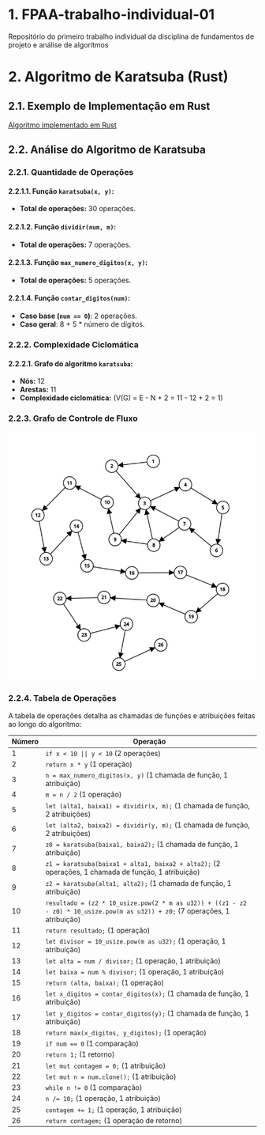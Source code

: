 # 1. FPAA-trabalho-individual-01
Repositório do primeiro trabalho individual da disciplina de fundamentos de projeto e análise de algoritmos


# 2. Algoritmo de Karatsuba (Rust)

## 2.1. Exemplo de Implementação em Rust

[Algoritmo implementado em Rust](karatsuba_rust/main.rs)

## 2.2. Análise do Algoritmo de Karatsuba

### 2.2.1. Quantidade de Operações

#### 2.2.1.1. Função `karatsuba(x, y)`:
- **Total de operações:** 30 operações.

#### 2.2.1.2. Função `dividir(num, m)`:
- **Total de operações:** 7 operações.

#### 2.2.1.3. Função `max_numero_digitos(x, y)`:
- **Total de operações:** 5 operações.

#### 2.2.1.4. Função `contar_digitos(num)`:
- **Caso base (`num == 0`)**: 2 operações.
- **Caso geral**: 8 + 5 * número de dígitos.

### 2.2.2. Complexidade Ciclomática

#### 2.2.2.1. Grafo do algoritmo `karatsuba`:
- **Nós:** 12
- **Arestas:** 11
- **Complexidade ciclomática:** \(V(G) = E - N + 2 = 11 - 12 + 2 = 1\)

### 2.2.3. Grafo de Controle de Fluxo

![grafo_karatsuba](../img/grafo_rust.png)

### 2.2.4. Tabela de Operações

A tabela de operações detalha as chamadas de funções e atribuições feitas ao longo do algoritmo:

| Número | Operação                                                                                                                      |
| ------ | ----------------------------------------------------------------------------------------------------------------------------- |
| 1      | `if x < 10 \|\| y < 10` (2 operações)                                                                                         |
| 2      | `return x * y` (1 operação)                                                                                                   |
| 3      | `n = max_numero_digitos(x, y)` (1 chamada de função, 1 atribuição)                                                            |
| 4      | `m = n / 2` (1 operação)                                                                                                      |
| 5      | `let (alta1, baixa1) = dividir(x, m);` (1 chamada de função, 2 atribuições)                                                   |
| 6      | `let (alta2, baixa2) = dividir(y, m);` (1 chamada de função, 2 atribuições)                                                   |
| 7      | `z0 = karatsuba(baixa1, baixa2);` (1 chamada de função, 1 atribuição)                                                         |
| 8      | `z1 = karatsuba(baixa1 + alta1, baixa2 + alta2);` (2 operações, 1 chamada de função, 1 atribuição)                            |
| 9      | `z2 = karatsuba(alta1, alta2);` (1 chamada de função, 1 atribuição)                                                           |
| 10     | `resultado = (z2 * 10_usize.pow(2 * m as u32)) + ((z1 - z2 - z0) * 10_usize.pow(m as u32)) + z0;` (7 operações, 1 atribuição) |
| 11     | `return resultado;` (1 operação)                                                                                              |
| 12     | `let divisor = 10_usize.pow(m as u32);` (1 operação, 1 atribuição)                                                            |
| 13     | `let alta = num / divisor;` (1 operação, 1 atribuição)                                                                        |
| 14     | `let baixa = num % divisor;` (1 operação, 1 atribuição)                                                                       |
| 15     | `return (alta, baixa);` (1 operação)                                                                                          |
| 16     | `let x_digitos = contar_digitos(x);` (1 chamada de função, 1 atribuição)                                                      |
| 17     | `let y_digitos = contar_digitos(y);` (1 chamada de função, 1 atribuição)                                                      |
| 18     | `return max(x_digitos, y_digitos);` (1 operação)                                                                              |
| 19     | `if num == 0` (1 comparação)                                                                                                  |
| 20     | `return 1;` (1 retorno)                                                                                                       |
| 21     | `let mut contagem = 0;` (1 atribuição)                                                                                        |
| 22     | `let mut n = num.clone();` (1 atribuição)                                                                                     |
| 23     | `while n != 0` (1 comparação)                                                                                                 |
| 24     | `n /= 10;` (1 operação, 1 atribuição)                                                                                         |
| 25     | `contagem += 1;` (1 operação, 1 atribuição)                                                                                   |
| 26     | `return contagem;` (1 operação de retorno)                                                                                    |

